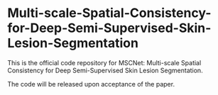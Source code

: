 # Multi-scale-Spatial-Consistency-for-Deep-Semi-Supervised-Skin-Lesion-Segmentation
This is the official code repository for MSCNet: Multi-scale Spatial Consistency  for Deep Semi-Supervised Skin Lesion Segmentation.

The code will be released upon acceptance of the paper.
